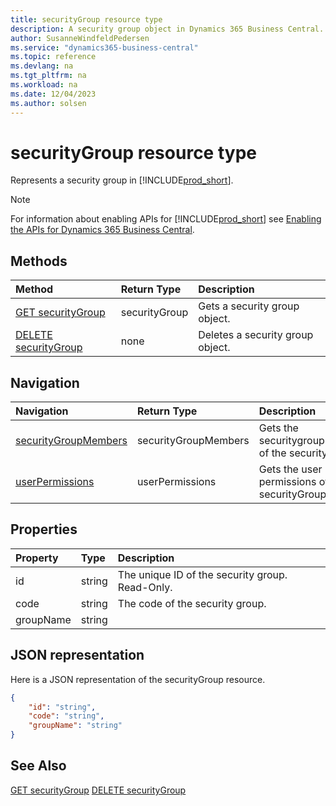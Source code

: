 ```yaml
---
title: securityGroup resource type
description: A security group object in Dynamics 365 Business Central.
author: SusanneWindfeldPedersen
ms.service: "dynamics365-business-central"
ms.topic: reference
ms.devlang: na
ms.tgt_pltfrm: na
ms.workload: na
ms.date: 12/04/2023
ms.author: solsen
---
```


# securityGroup resource type

<!-- START>DO_NOT_EDIT -->
<!-- IMPORTANT:Do not edit any of the content between here and the END>DO_NOT_EDIT. -->
Represents a security group in [!INCLUDE[prod_short](../../includes/prod_short.md)].

> [!NOTE]
> For information about enabling APIs for [!INCLUDE[prod_short](../../includes/prod_short.md)] see [Enabling the APIs for Dynamics 365 Business Central](../enabling-apis-for-dynamics-nav.md).

## Methods

| Method | Return Type|Description |
|:--------------------|:-----------|:-------------------------|
|[GET securityGroup](../api/dynamics_securitygroup_get.md)|securityGroup|Gets a security group object.|
|[DELETE securityGroup](../api/dynamics_securitygroup_delete.md)|none|Deletes a security group object.|


## Navigation

| Navigation |Return Type| Description |
|:----------|:----------|:-----------------|
|[securityGroupMembers](dynamics_securitygroupmember.md)|securityGroupMembers |Gets the securitygroupmembers of the securityGroup.|
|[userPermissions](dynamics_userpermission.md)|userPermissions |Gets the user permissions of the securityGroup.|

## Properties

| Property           | Type   |Description     |
|:-------------------|:-------|:---------------|
|id|string|The unique ID of the security group. Read-Only.|
|code|string|The code of the security group.|
|groupName|string||

## JSON representation

Here is a JSON representation of the securityGroup resource.


```json
{
    "id": "string",
    "code": "string",
    "groupName": "string"
}
```
<!-- IMPORTANT: END>DO_NOT_EDIT -->

## See Also
[GET securityGroup](../api/dynamics_securitygroup_get.md)
[DELETE securityGroup](../api/dynamics_securitygroup_delete.md)
